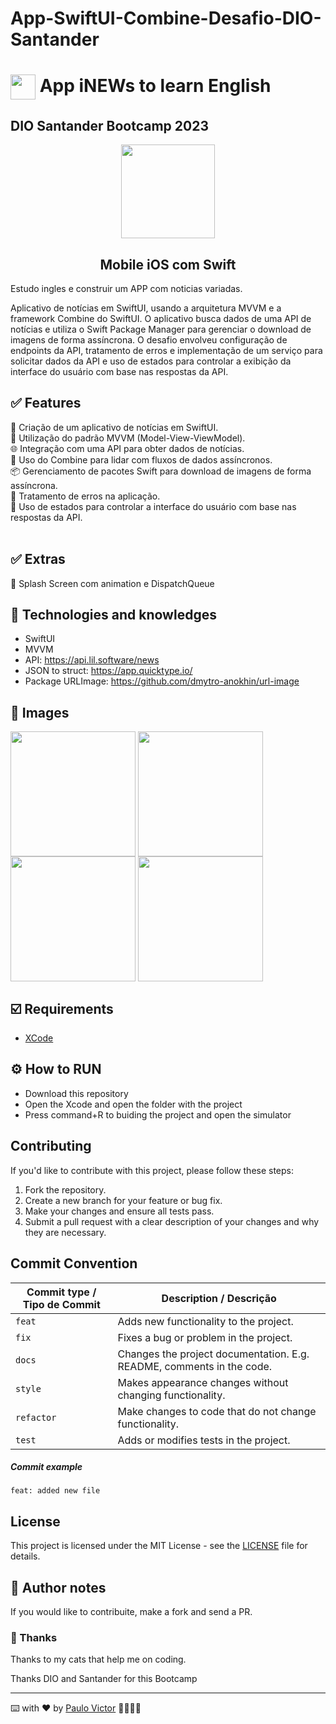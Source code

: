 # App-SwiftUI-Combine-Desafio-DIO-Santander

<h1>
    <a href="https://www.dio.me/">
     <img align="center" width="40px" src="https://hermes.digitalinnovation.one/assets/diome/logo-minimized.png"></a>
   <span> App iNEWs to learn English </h1> <h2> DIO Santander Bootcamp 2023</span>
</h2>
       
<p align="center"> <img align="center" width="150px" src="https://hermes.dio.me/tracks/61d57203-7c43-4d8d-a3f0-833faa2ce680.png"></p>
  <h2 align="center">
    Mobile iOS com Swift
</h2>
Estudo ingles e  construir um APP com noticias variadas. 

Aplicativo de notícias em SwiftUI, usando a arquitetura MVVM e a framework Combine do SwiftUI. O aplicativo busca dados de uma API de notícias e utiliza o Swift Package Manager para gerenciar o download de imagens de forma assíncrona. O desafio envolveu configuração de endpoints da API, tratamento de erros e implementação de um serviço para solicitar dados da API e uso de estados para controlar a exibição da interface do usuário com base nas respostas da API.

## ✅ Features
📱 Criação de um aplicativo de notícias em SwiftUI. <br>
🔄 Utilização do padrão MVVM (Model-View-ViewModel).<br>
🌐 Integração com uma API para obter dados de notícias.<br>
🚀 Uso do Combine para lidar com fluxos de dados assíncronos.<br>
📦 Gerenciamento de pacotes Swift para download de imagens de forma assíncrona.<br>
🧐 Tratamento de erros na aplicação.<br>
🤖 Uso de estados para controlar a interface do usuário com base nas respostas da API.
<br>
<br>

## ✅ Extras
📱 Splash Screen com animation e DispatchQueue <br>


## 📱 Technologies and knowledges 
- SwiftUI 
- MVVM 
- API: https://api.lil.software/news
- JSON to struct: https://app.quicktype.io/
- Package URLImage: https://github.com/dmytro-anokhin/url-image


## 📲 Images
<img align="center" width="200px" src="https://github.com/Paru369/App-SwiftUI-Combine-Desafio_Final_02-DIO-Santander/blob/main/images/inews.gif"> <img align="center" width="200px" src="https://github.com/Paru369/App-SwiftUI-Combine-Desafio_Final_02-DIO-Santander/blob/main/images/inews1.png"> <img align="center" width="200px" src="https://github.com/Paru369/App-SwiftUI-Combine-Desafio_Final_02-DIO-Santander/blob/main/images/inews2.png"> <img align="center" width="200px" src="https://github.com/Paru369/App-SwiftUI-Combine-Desafio_Final_02-DIO-Santander/blob/main/images/inewserror.png">
  
  
## ☑️ Requirements

- [XCode](https://developer.apple.com/xcode/)


## ⚙️ How to RUN

- Download this repository
- Open the Xcode and open the folder with the project
- Press command+R to buiding the project and open the simulator

## Contributing

If you'd like to contribute with this project, please follow these steps:

1. Fork the repository.
2. Create a new branch for your feature or bug fix.
3. Make your changes and ensure all tests pass.
4. Submit a pull request with a clear description of your changes and why they are necessary.

## Commit Convention

| Commit type / Tipo de Commit | Description / Descrição                                               |
| ---------------------------- | --------------------------------------------------------------------- |
| `feat`                       | Adds new functionality to the project.                                |
| `fix`                        | Fixes a bug or problem in the project.                                |
| `docs`                       | Changes the project documentation. E.g. README, comments in the code. |
| `style`                      | Makes appearance changes without changing functionality.              |
| `refactor`                   | Make changes to code that do not change functionality.                |
| `test`                       | Adds or modifies tests in the project.                                |

##### Commit example

`feat: added new file`

## License

This project is licensed under the MIT License - see the [LICENSE](./LICENSE) file for details.

## 📝 Author notes

If you would like to contribuite, make a fork and send a PR. 

### 🎁 Thanks

Thanks to my cats that help me on coding.


Thanks DIO and Santander for this Bootcamp

___

⌨️ with ❤️ by [Paulo Victor](https://github.com/Paru369) 👨🏾‍💻📱

